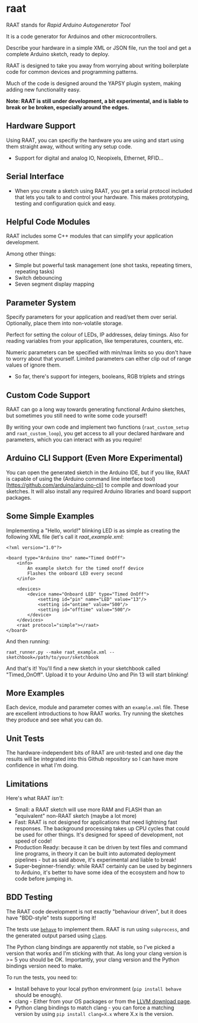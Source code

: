 # raat

RAAT stands for *Rapid Arduino Autogenerator Tool*

It is a code generator for Arduinos and other microcontrollers.

Describe your hardware in a simple XML or JSON file, run the tool and get a complete Arduino sketch, ready to deploy.

RAAT is designed to take you away from worrying about writing boilerplate code for common devices and programming patterns.

Much of the code is designed around the YAPSY plugin system, making adding new functionality easy.

**Note: RAAT is still under development, a bit experimental, and is liable to break or be broken, especially around the edges.**

## Hardware Support

Using RAAT, you can specifiy the hardware you are using and start using them straight away, without writing any setup code.

 - Support for digital and analog IO, Neopixels, Ethernet, RFID...

## Serial Interface
 - When you create a sketch using RAAT, you get a serial protocol included that lets you talk to and control your hardware. This makes prototyping, testing and configuration quick and easy.

## Helpful Code Modules

RAAT includes some C++ modules that can simplify your application development.

Among other things:

 - Simple but powerful task management (one shot tasks, repeating timers, repeating tasks)
 - Switch debouncing
 - Seven segment display mapping

## Parameter System

Specify parameters for your application and read/set them over serial. Optionally, place them into non-volatile storage.

Perfect for setting the colour of LEDs, IP addresses, delay timings. Also for reading variables from your application, like temperatures, counters, etc.

Numeric parameters can be specified with min/max limits so you don't have to worry about that yourself. Limited parameters can either clip out of range values of ignore them.

 - So far, there's support for integers, booleans, RGB triplets and strings

## Custom Code Support

RAAT can go a long way towards generating functional Arduino sketches, but sometimes you still need to write some code yourself!

By writing your own code and implement two functions (`raat_custom_setup` and `raat_custom_loop`), you get access to all your declared hardware and parameters, which you can interact with as you require!

## Arduino CLI Support (Even More Experimental)

You can open the generated sketch in the Arduino IDE, but if you like, RAAT is capable of using the (Arduino command line interface tool)[https://github.com/arduino/arduino-cli] to compile and download your sketches. It will also install any required Arduino libraries and board support packages.

## Some Simple Examples

Implementing a "Hello, world!" blinking LED is as simple as creating the following XML file (let's call it *raat_example.xml*:

    <?xml version="1.0"?>
    
    <board type="Arduino Uno" name="Timed OnOff">
        <info>
            An example sketch for the timed onoff device
            Flashes the onboard LED every second
        </info>
        
        <devices>
            <device name="Onboard LED" type="Timed OnOff">
                <setting id="pin" name="LED" value="13"/>
                <setting id="ontime" value="500"/>
                <setting id="offtime" value="500"/>
            </device>
        </devices>
        <raat protocol="simple"></raat>
    </board>

And then running:

    raat_runner.py --make raat_example.xml --sketchbook=/path/to/your/sketchbook

And that's it! You'll find a new sketch in your sketchbook called "Timed_OnOff". Upload it to your Arduino Uno and Pin 13 will start blinking!

## More Examples

Each device, module and parameter comes with an `example.xml` file. These are excellent introductions to how RAAT works. Try running the sketches they produce and see what you can do.

## Unit Tests

The hardware-independent bits of RAAT are unit-tested and one day the results will be integrated into this Github repository so I can have more confidence in what I'm doing.

## Limitations

Here's what RAAT *isn't*:

 - Small: a RAAT sketch will use more RAM and FLASH than an "equivalent" non-RAAT sketch (maybe a lot more)
 - Fast: RAAT is not designed for applications that need lightning fast responses. The background processing takes up CPU cycles that could be used for other things. It's designed for speed of development, not speed of code!
 - Production Ready: because it can be driven by text files and command line programs, in theory it can be built into automated deployment pipelines - but as said above, it's experimental and liable to break!
 - Super-beginner-friendly: while RAAT certainly can be used by beginners to Arduino, it's better to have some idea of the ecosystem and how to code before jumping in. 

## BDD Testing

The RAAT code development is not exactly "behaviour driven", but it does have "BDD-style" tests supporting it!

The tests use [`behave`](https://behave.readthedocs.io/en/latest/) to implement them. RAAT is run using `subprocess`, and the generated output parsed using [`clang`](https://clang.llvm.org/).

The Python clang bindings are apparently not stable, so I've picked a version that works and I'm sticking with that. As long your clang version is >= 5 you should be OK. Importantly, your clang version and the Python bindings version need to make.

To run the tests, you need to:

 - Install behave to your local python environment (`pip install behave` should be enough).
 - clang - Either from your OS packages or from the [LLVM download page](http://releases.llvm.org/download.html).
 - Python clang bindings to match clang - you can force a matching version by using `pip install clang=X.x` where X.x is the version.
 